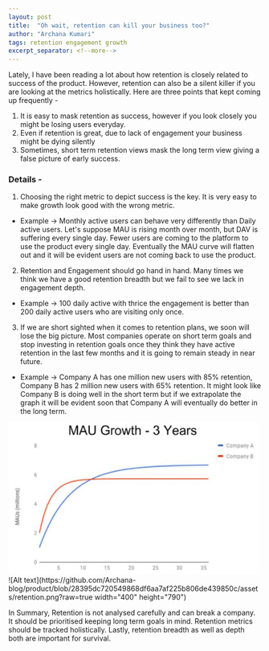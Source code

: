 ```yaml
---
layout: post
title:  "Oh wait, retention can kill your business too?"
author: "Archana Kumari"
tags: retention engagement growth
excerpt_separator: <!--more-->
---
```


Lately, I have been reading a lot about how retention is closely related to success of the product. However, retention can also be a silent killer if you are looking at the metrics holistically. <!--more-->
Here are three points that kept coming up frequently -

1. It is easy to mask retention as success, however if you look closely you might be losing users everyday.
2. Even if retention is great, due to lack of engagement your business might be dying silently
3. Sometimes, short term retention views mask the long term view giving a false picture of early success.

### Details -

1. Choosing the right metric to depict success is the key. It is very easy to make growth look good with the wrong metric.
* Example → Monthly active users can behave very differently than Daily active users. Let's suppose MAU is rising month over month, but DAV is suffering every single day. Fewer users are coming to the platform to use the product every single day. Eventually the MAU curve will flatten out and it will be evident users are not coming back to use the product.

2. Retention and Engagement should go hand in hand. Many times we think we have a good retention breadth but we fail to see we lack in engagement depth.
* Example → 100 daily active with thrice the engagement is better than 200 daily active users who are visiting only once.

3. If we are short sighted when it comes to retention plans, we soon will lose the big picture. Most companies operate on short term goals and stop investing in retention goals once they think they have active retention in the last few months and it is going to remain steady in near future.
* Example → Company A has one million new users with 85% retention, Company B has 2 million new users with 65% retention. It might look like Company B is doing well in the short term but if we extrapolate the graph it will be evident soon that Company A will eventually do better in the long term.

<img src="https://github.com/Archana-blog/product/blob/28395dc720549868df6aa7af225b806de439850c/assets/retention.png" alt="retention" width="500"/>
![Alt text](https://github.com/Archana-blog/product/blob/28395dc720549868df6aa7af225b806de439850c/assets/retention.png?raw=true width="400" height="790")

In Summary, Retention is not analysed carefully and can break a company. It should be prioritised keeping long term goals in mind. Retention metrics should be tracked holistically. Lastly, retention breadth as well as depth both are important for survival.
